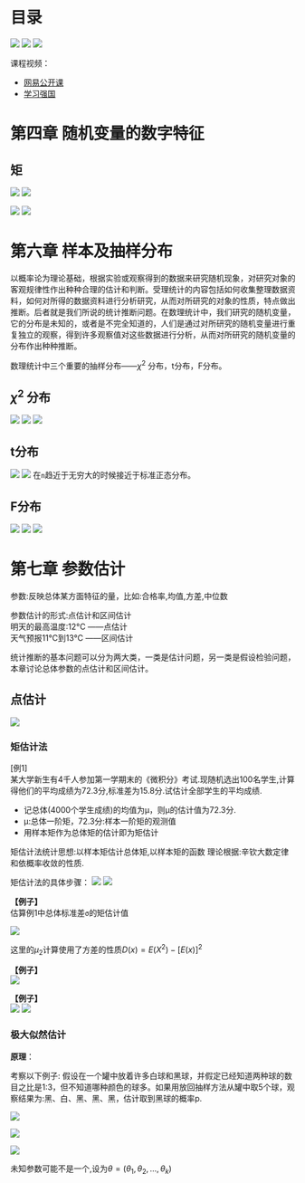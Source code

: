 # 目录
![](https://suzixinblog.oss-cn-shenzhen.aliyuncs.com/20220912080837.png)
![](https://suzixinblog.oss-cn-shenzhen.aliyuncs.com/20220912080901.png)
![](https://suzixinblog.oss-cn-shenzhen.aliyuncs.com/20220912080915.png)


课程视频：
- [网易公开课](https://open.163.com/newview/movie/free?pid=MEC1U20OT&mid=MECH8CQ7S)
- [学习强国](https://www.xuexi.cn/29af4abedeeb082cd8c1443d8972ba74/9b0f04ec6509904be734f5f609a3604a.html)


# 第四章 随机变量的数字特征
## 矩
![](https://suzixinblog.oss-cn-shenzhen.aliyuncs.com/20220912104622.png)
![](https://suzixinblog.oss-cn-shenzhen.aliyuncs.com/20220912104636.png)

![](https://suzixinblog.oss-cn-shenzhen.aliyuncs.com/20220912104904.png)
![](https://suzixinblog.oss-cn-shenzhen.aliyuncs.com/20220912104919.png)

# 第六章 样本及抽样分布
以概率论为理论基础，根据实验或观察得到的数据来研究随机现象，对研究对象的客观规律性作出种种合理的估计和判断。受理统计的内容包括如何收集整理数据资料，如何对所得的数据资料进行分析研究，从而对所研究的对象的性质，特点做出推断。后者就是我们所说的统计推断问题。在数理统计中，我们研究的随机变量，它的分布是未知的，或者是不完全知道的，人们是通过对所研究的随机变量进行重复独立的观察，得到许多观察值对这些数据进行分析，从而对所研究的随机变量的分布作出种种推断。

数理统计中三个重要的抽样分布——${\chi}^2$ 分布，t分布，F分布。

## ${\chi}^2$ 分布
![](https://suzixinblog.oss-cn-shenzhen.aliyuncs.com/20220912090210.png)
![](https://suzixinblog.oss-cn-shenzhen.aliyuncs.com/20220912090236.png)
![](https://suzixinblog.oss-cn-shenzhen.aliyuncs.com/20220912090249.png)

## t分布
![](https://suzixinblog.oss-cn-shenzhen.aliyuncs.com/20220912091312.png)
![](https://suzixinblog.oss-cn-shenzhen.aliyuncs.com/20220912091323.png)
在`n`趋近于无穷大的时候接近于标准正态分布。

## F分布
![](https://suzixinblog.oss-cn-shenzhen.aliyuncs.com/20220912091421.png)
![](https://suzixinblog.oss-cn-shenzhen.aliyuncs.com/20220912091433.png)
![](https://suzixinblog.oss-cn-shenzhen.aliyuncs.com/20220912091442.png)

# 第七章 参数估计
参数:反映总体某方面特征的量，比如:合格率,均值,方差,中位数

参数估计的形式:点估计和区间估计  
明天的最高温度:12°C ——点估计  
天气预报11°C到13°C ——区间估计  


统计推断的基本问题可以分为两大类，一类是估计问题，另一类是假设检验问题，本章讨论总体参数的点估计和区间估计。

## 点估计

![](https://suzixinblog.oss-cn-shenzhen.aliyuncs.com/20220912093315.png)

### 矩估计法

[例1]  
某大学新生有4千人参加第一学期末的《微积分》考试.现随机选出100名学生,计算得他们的平均成绩为72.3分,标准差为15.8分.试估计全部学生的平均成绩.
- 记总体(4000个学生成绩)的均值为μ，则μ的估计值为72.3分.
- μ:总体一阶矩，72.3分:样本一阶矩的观测值
- 用样本矩作为总体矩的估计即为矩估计

矩估计法统计思想:以样本矩估计总体矩,以样本矩的函数
理论根据:辛钦大数定律和依概率收敛的性质.

矩估计法的具体步骤：
![](https://suzixinblog.oss-cn-shenzhen.aliyuncs.com/20220912103738.png)
![](https://suzixinblog.oss-cn-shenzhen.aliyuncs.com/20220912103748.png)

**【例子】**  
估算例1中总体标准差`σ`的矩估计值

![](https://suzixinblog.oss-cn-shenzhen.aliyuncs.com/20220912105356.png)

这里的$μ_2$计算使用了方差的性质$D(x)=E(X^2)-[E(x)]^2$

**【例子】**  
![](https://suzixinblog.oss-cn-shenzhen.aliyuncs.com/20220912105504.png)

**【例子】**  
![](https://suzixinblog.oss-cn-shenzhen.aliyuncs.com/20220912111640.png)
![](https://suzixinblog.oss-cn-shenzhen.aliyuncs.com/20220912111649.png)

### 极大似然估计
**原理**：

考察以下例子:
假设在一个罐中放着许多白球和黑球，并假定已经知道两种球的数目之比是1:3，但不知道哪种颜色的球多。如果用放回抽样方法从罐中取5个球，观察结果为:黑、白、黑、黑、黑，估计取到黑球的概率p.

![](https://suzixinblog.oss-cn-shenzhen.aliyuncs.com/20220912110841.png)

![](https://suzixinblog.oss-cn-shenzhen.aliyuncs.com/20220912110854.png)

![](https://suzixinblog.oss-cn-shenzhen.aliyuncs.com/20220912111410.png)

未知参数可能不是一个,设为$θ=(θ_1,θ_2,...,θ_k)$

 